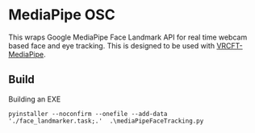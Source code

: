# MediaPipe OSC

This wraps Google MediaPipe Face Landmark API for real time webcam based face and eye tracking. This is designed to be used with [VRCFT-MediaPipe](https://github.com/Codel1417/VRCFT-MediaPipe).


## Build
Building an EXE

```shell
pyinstaller --noconfirm --onefile --add-data './face_landmarker.task;.'  .\mediaPipeFaceTracking.py
```